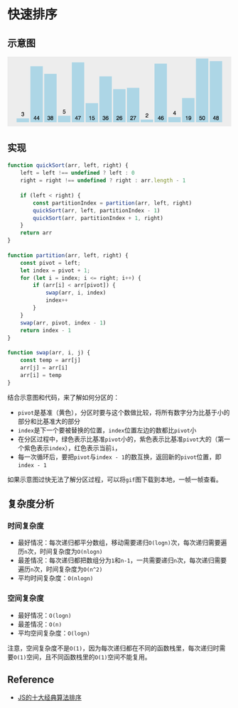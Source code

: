 # 快速排序

## 示意图

![快速排序示意图](./index.gif)

## 实现

```js
function quickSort(arr, left, right) {
    left = left !== undefined ? left : 0
    right = right !== undefined ? right : arr.length - 1

    if (left < right) {
        const partitionIndex = partition(arr, left, right)
        quickSort(arr, left, partitionIndex - 1)
        quickSort(arr, partitionIndex + 1, right)
    }
    return arr
}

function partition(arr, left, right) {
    const pivot = left;
    let index = pivot + 1;
    for (let i = index; i <= right; i++) {
        if (arr[i] < arr[pivot]) {
            swap(arr, i, index)
            index++
        }
    }
    swap(arr, pivot, index - 1)
    return index - 1
}

function swap(arr, i, j) {
    const temp = arr[j]
    arr[j] = arr[i]
    arr[i] = temp
}
```

结合示意图和代码，来了解如何分区的：

- `pivot`是基准（黄色），分区时要与这个数做比较，将所有数字分为比基于小的部分和比基准大的部分
- `index`是下一个要被替换的位置，`index`位置左边的数都比`pivot`小
- 在分区过程中，绿色表示比基准`pivot`小的，紫色表示比基准`pivot`大的（第一个紫色表示`index`），红色表示当前`i`，
- 每一次循环后，要把`pivot`与`index - 1`的数互换，返回新的`pivot`位置，即`index - 1`

如果示意图过快无法了解分区过程，可以将`gif`图下载到本地，一帧一帧查看。

## 复杂度分析

### 时间复杂度

- 最好情况：每次递归都平分数组，移动需要递归`O(logn)`次，每次递归需要遍历`n`次，时间复杂度为`O(nlogn)`
- 最差情况：每次递归都把数组分为`1`和`n-1`，一共需要递归`n`次，每次递归需要遍历`n`次，时间复杂度为`O(n^2)`
- 平均时间复杂度：`O(nlogn)`

### 空间复杂度

- 最好情况：`O(logn)`
- 最差情况：`O(n)`
- 平均空间复杂度：`O(logn)`

注意，空间复杂度不是`O(1)`，因为每次递归都在不同的函数栈里，每次递归时需要`O(1)`空间，且不同函数栈里的`O(1)`空间不能复用。

## Reference

- [JS的十大经典算法排序](https://www.cnblogs.com/dushao/p/6004883.html)
